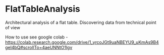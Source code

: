# FlatTableAnalysis
Architectural analysis of a flat table. Discovering data from technical point of view

How to use see google colab - https://colab.research.google.com/drive/1_yrcoJGt9uaNBEYU9_uKmAs9B4geI4bQ#scrollTo=4aeUNNtO1lgv
